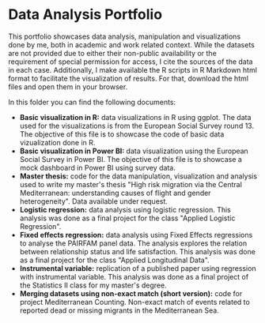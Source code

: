 # Data Analysis Portfolio
This portfolio showcases data analysis, manipulation and visualizations done by me, both in academic and work related context. While the datasets are not provided due to either their non-public availability or the requirement of special permission for access, I cite the sources of the data in each case. Additionally, I make available the R scripts in R Markdown html format to facilitate the visualization of results. For that, download the html files and open them in your browser.

In this folder you can find the following documents:
- **Basic visualization in R:** data visualizations in R using ggplot. The data used for the visualizations is from the European Social Survey round 13. The objective of this file is to showcase the code of basic data vizualization done in R.
- **Basic visualization in Power BI:**  data visualization using the European Social Survey in Power BI. The objective of this file is to showcase a mock dashboard in Power BI using survey data.
- **Master thesis:** code for the data manipulation, visualization and analysis used to write my master's thesis "High risk migration via the Central Mediterranean: understanding causes of flight and gender heterogeneity". Data available under request.
- **Logistic regression:** data analysis using logistic regression. This analysis was done as a final project for the class "Applied Logistic Regression".
- **Fixed effects regression:** data analysis using Fixed Effects regressions to analyse the PAIRFAM panel data. The analysis explores the relation between relationship status and life satisfaction. This analysis was done as a final project for the class "Applied Longitudinal Data".
- **Instrumental variable:** replication of a published paper using regression with instrumental variable. This analysis was done as a final project of the Statistics II class for my master's degree.
- **Merging datasets using non-exact match (short version):** code for project Mediterranean Counting. Non-exact match of events related to reported dead or missing migrants in the Mediterranean Sea.
